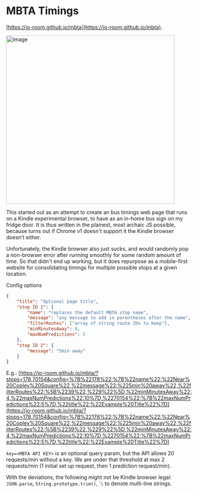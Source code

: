 # MBTA Timings

[https://jo-room.github.io/mbta](https://jo-room.github.io/mbta).

<img width="457" alt="image" src="https://github.com/user-attachments/assets/c76b7a31-0f1e-4982-8971-a95ae5f64ed5" />

This started out as an attempt to create an bus timings web page that runs on a Kindle experimental browser, to have as an in-home bus sign on my fridge door.
It is thus written in the plainest, most archaic JS possible, because turns out if Chrome v1 doesn't support it the Kindle browser doesn't either.

Unfortunately, the Kindle browser also just sucks, and would randomly pop a non-browser error after running smoothly for some random amount of time.
So that didn't end up working, but it does repurpose as a mobile-first website for consolidating timings for multiple possible stops at a given location.

Config options
```json
{
	"title": "Optional page title",
	"stop ID 1": {
		"name": "replaces the default MBTA stop name",
		"message": "any message to add in parentheses after the name",
		"filterRoutes": ["array of string route IDs to keep"],
		"minMinutesAway": 4,
		"maxNumPredictions": 5
	},
	"stop ID 2": {
		"message": "5min away"
	}
}
```

E.g.: [https://jo-room.github.io/mbta/?stops=178,70154&config=%7B%22178%22:%7B%22name%22:%22Near%20Copley%20Square%22,%22message%22:%225min%20away%22,%22filterRoutes%22:%5B%2239%22,%229%22%5D,%22minMinutesAway%22:4,%22maxNumPredictions%22:10%7D,%2270154%22:%7B%22maxNumPredictions%22:5%7D,%22title%22:%22Example%20Title%22%7D](https://jo-room.github.io/mbta/?stops=178,70154&config=%7B%22178%22:%7B%22name%22:%22Near%20Copley%20Square%22,%22message%22:%225min%20away%22,%22filterRoutes%22:%5B%2239%22,%229%22%5D,%22minMinutesAway%22:4,%22maxNumPredictions%22:10%7D,%2270154%22:%7B%22maxNumPredictions%22:5%7D,%22title%22:%22Example%20Title%22%7D)

`key=<MBTA API KEY>` is an optional query param, but the API allows 20 requests/min without a key. We are under that threshold at max 2 requests/min (1 initial set up request, then 1 prediction request/min).

With the deviations, the following might not be Kindle browser legal: `JSON.parse`, `String.prototype.trim()`, \``\` to denote multi-line strings.
